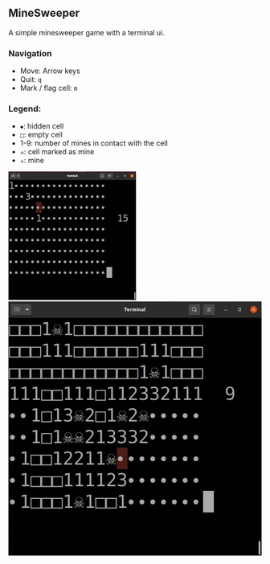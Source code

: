 ## MineSweeper

A simple minesweeper game with a terminal ui.

### Navigation

- Move: Arrow keys
- Quit: `q`
- Mark / flag cell: `m`

### Legend:

- `⦁`: hidden cell
- `□`: empty cell
- 1-9: number of mines in contact with the cell
- `☠`: cell marked as mine
- `☣`: mine

![](demo/minesweeper.gif)
![](demo/minesweeper_big.png)